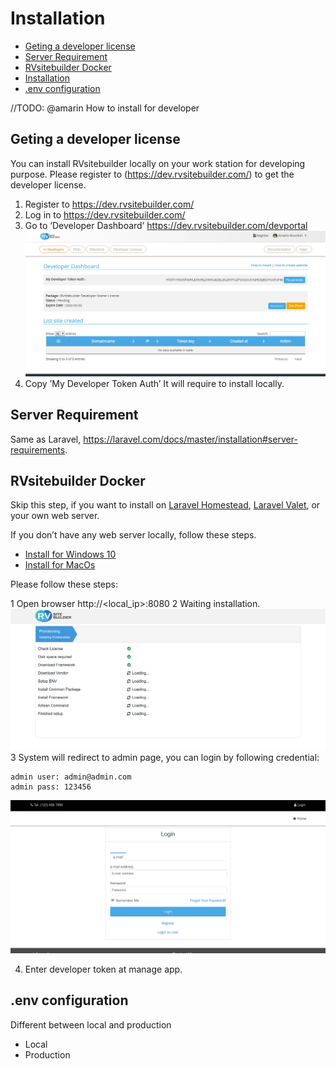 # Installation

  - [Geting a developer license](#Geting-a-developer-license)
  - [Server Requirement](#Server-Requirement )
  - [RVsitebuilder Docker](#RVsitebuilder-Docker)
  - [Installation](#Installation)
  - [.env configuration](#.env-configuration )
  
//TODO: @amarin How to install for developer

<a name="Geting-a-developer-license"></a>
## Geting a developer license

You can install RVsitebuilder locally on your work station for developing purpose. Please register to (https://dev.rvsitebuilder.com/) to get the developer license. 

1. Register to https://dev.rvsitebuilder.com/
2. Log in to https://dev.rvsitebuilder.com/
2. Go to ‘Developer Dashboard’ https://dev.rvsitebuilder.com/devportal
![DeveloperDashboard](images/dev.rvsitebuilder.com_developer_dashboard.png)
3. Copy ’My Developer Token Auth’ It will require to install locally. 


<a name="Server-Requirement"></a>
## Server Requirement 

Same as Laravel, https://laravel.com/docs/master/installation#server-requirements. 

<a name="RVsitebuilder-Docker"></a>
## RVsitebuilder Docker 

Skip this step, if you want to install on [Laravel Homestead](https://laravel.com/docs/master/homestead), [Laravel Valet](https://laravel.com/docs/master/valet), or your own web server.

If you don’t have any web server locally, follow these steps. 

<a name="Installation"></a>

- [Install for Windows 10](installation-for-windows10.md)
- [Install for MacOs](installation-for-macos.md)

<a name="Goto Admin"></a>

Please follow these steps: 

1 Open browser http://<local_ip>:8080
2 Waiting installation.
![DeveloperDashboard](images/sb7_wizard_install.png)
3 System will redirect to admin page, you can login by following credential:
~~~
admin user: admin@admin.com
admin pass: 123456
~~~

![DeveloperDashboard](images/sb7_admin_login.png)

4. Enter developer token at manage app.

 
 
 
<a name=".env-configuration"></a>
## .env configuration 

Different between local and production 

- Local
- Production  

 
